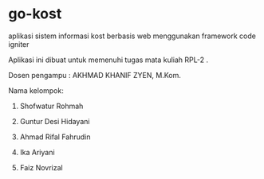 # go-kost
aplikasi sistem informasi kost berbasis web menggunakan framework code igniter


Aplikasi ini dibuat untuk memenuhi tugas mata kuliah RPL-2 .

Dosen pengampu : AKHMAD KHANIF ZYEN, M.Kom.


Nama kelompok:

1. Shofwatur Rohmah

2. Guntur Desi Hidayani

3. Ahmad Rifal Fahrudin

4. Ika Ariyani

5. Faiz Novrizal
